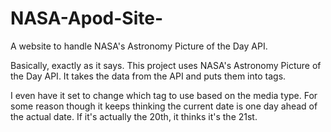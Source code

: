 # NASA-Apod-Site-
A website to handle NASA's Astronomy Picture of the Day API. 

Basically, exactly as it says. This project uses NASA's Astronomy Picture of the Day API.
It takes the data from the API and puts them into tags. 

I even have it set to change which tag to use based on the media type. 
For some reason though it keeps thinking the current date is one day ahead of the actual date. If it's actually the 20th, it thinks it's the 21st. 
